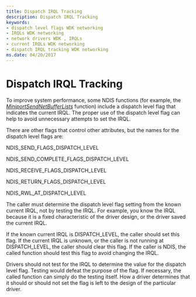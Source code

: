 ```yaml
---
title: Dispatch IRQL Tracking
description: Dispatch IRQL Tracking
keywords:
- dispatch level flags WDK networking
- IRQLs WDK networking
- network drivers WDK , IRQLs
- current IRQLs WDK networking
- dispatch IRQL tracking WDK networking
ms.date: 04/20/2017
---
```


# Dispatch IRQL Tracking





To improve system performance, some NDIS functions (for example, the [*MiniportSendNetBufferLists*](/windows-hardware/drivers/ddi/ndis/nc-ndis-miniport_send_net_buffer_lists) function) include a dispatch level flag that indicates the current IRQL. The proper use of the dispatch level flag can help to avoid unnecessary attempts to set the IRQL.

There are other flags that control other attributes, but the names for the dispatch level flags are:

NDIS\_SEND\_FLAGS\_DISPATCH\_LEVEL

NDIS\_SEND\_COMPLETE\_FLAGS\_DISPATCH\_LEVEL

NDIS\_RECEIVE\_FLAGS\_DISPATCH\_LEVEL

NDIS\_RETURN\_FLAGS\_DISPATCH\_LEVEL

NDIS\_RWL\_AT\_DISPATCH\_LEVEL

The caller must determine the dispatch level flag setting from the known current IRQL, not by testing the IRQL. For example, you know the IRQL because it is a fixed characteristic of the driver design, or the driver saved the current IRQL.

If the known current IRQL is DISPATCH\_LEVEL, the caller should set this flag. If the current IRQL is unknown, or the caller is not running at DISPATCH\_LEVEL, the caller should clear this flag. If the caller is NDIS, the called function should test this flag to avoid changing the IRQL.

Drivers should not test for the IRQL to determine the value for the dispatch level flag. Testing would defeat the purpose of the flag. If necessary, the called function can simply do the testing itself. How a driver determines that it should or should not set the flag is left to the design of the particular driver.

 


